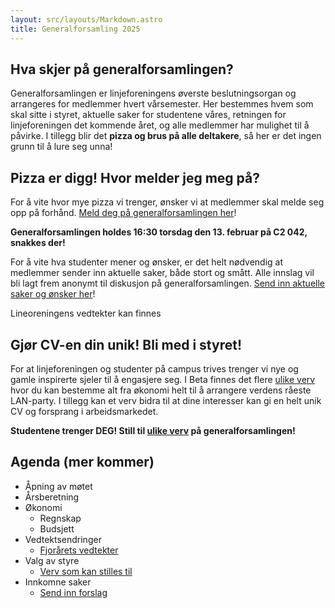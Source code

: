 ```yaml
---
layout: src/layouts/Markdown.astro
title: Generalforsamling 2025
---
```


## Hva skjer på generalforsamlingen?
Generalforsamlingen er linjeforeningens øverste beslutningsorgan og arrangeres for medlemmer hvert vårsemester. Her bestemmes hvem som skal sitte i styret, aktuelle saker for studentene våres, retningen for linjeforeningen det kommende året, og alle medlemmer har mulighet til å påvirke. I tillegg blir det **pizza og brus på alle deltakere**, så her er det ingen grunn til å lure seg unna!

## Pizza er digg! Hvor melder jeg meg på?
For å vite hvor mye pizza vi trenger, ønsker vi at medlemmer skal melde seg opp på forhånd. [Meld deg på generalforsamlingen her](https://forms.office.com/e/wfZH6HqXjc)!

**Generalforsamlingen holdes 16:30 torsdag den 13. februar på C2 042, snakkes der!**

For å vite hva studenter mener og ønsker, er det helt nødvendig at medlemmer sender inn aktuelle saker, både stort og smått. Alle innslag vil bli lagt frem anonymt til diskusjon på generalforsamlingen. [Send inn aktuelle saker og ønsker her](https://forms.office.com/e/7f26pjvktU)!

Lineoreningens vedtekter kan finnes 

## Gjør CV-en din unik! Bli med i styret!
For at linjeforeningen og studenter på campus trives trenger vi nye og gamle inspirerte sjeler til å engasjere seg. I Beta finnes det flere [ulike verv](/om/verv) hvor du kan bestemme alt fra økonomi helt til å arrangere verdens råeste LAN-party. I tillegg kan et verv bidra til at dine interesser kan gi en helt unik CV og forsprang i arbeidsmarkedet.

**Studentene trenger DEG! Still til [ulike verv](/om/verv) på generalforsamlingen!**

## Agenda (mer kommer)

- Åpning av møtet
- Årsberetning
- Økonomi
    - Regnskap
    - Budsjett
- Vedtektsendringer
    - [Fjorårets vedtekter](/Vedtekter.pdf)
- Valg av styre
    - [Verv som kan stilles til](/om/verv)
- Innkomne saker
    - [Send inn forslag](https://forms.office.com/e/7f26pjvktU)